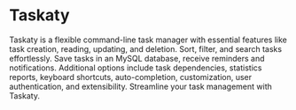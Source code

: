 # Taskaty
Taskaty is a flexible command-line task manager with essential features like task creation, reading, updating, and deletion. Sort, filter, and search tasks effortlessly. Save tasks in an MySQL database, receive reminders and notifications. Additional options include task dependencies, statistics reports, keyboard shortcuts, auto-completion, customization, user authentication, and extensibility. Streamline your task management with Taskaty.
